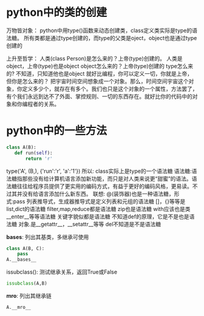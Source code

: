 # python中的类的创建
万物皆对象：
python中用type()函数来动态创建类，class定义类实际是type的语法糖。
所有类都是通过type创建的，而type的父类是oject，object也是通过type创建的

上升至哲学：
人类(class Person)是怎么来的？上帝(type)创建的。
人类是object，上帝(type)也是object
object怎么来的？上帝(type)创建的
type怎么来的? 不知道，只知道他也是object
就好比编程，你可以定义一切，你就是上帝，但你是怎么来的？
把宇宙时间空间想象成一个对象。那么，时间空间宇宙这个对象，你定义多少个，就存在有多个。我们也只是这个对象的一个属性，方法罢了，有个我们永远到达不了外面、掌控规则、一切的东西存在。就好比你的代码中的对象和你编程者的关系。



# python中的一些方法
```python
class A(B):
   def run(self):
       return 'r'

```
type('A', (B,), {'run':'r', 'a':'1'})
所以: class实际上是type的一个语法糖
语法糖:语法糖指那些没有给计算机语言添加新功能，而只是对人类来说更“甜蜜”的语法。语法糖往往给程序员提供了更实用的编码方式，有益于更好的编码风格，更易读。不过其并没有给语言添加什么新东西。
联想:
@(装饰器)也是一种语法糖，形式:pass
列表推导式，生成器推导式是定义列表和元组的语法糖
[]，{}等等是list,dict的语法糖
filter,map,reduce都是语法糖
zip也是语法糖
with应该也是类__enter__等等语法糖
关键字貌似都是语法糖
不知道def的原理，它是不是也是语法糖
对象.是__getattr__，__setattr__等等
del不知道是不是语法糖






__bases__: 列出其基类，多继承可使用
```python
class A(B, C):
    pass
A.__bases__
```

issubclass(): 测试继承关系，返回True或False
```python
issubclass(A,B)
```

__mro__: 列出其继承链
```python
A.__mro__
```
